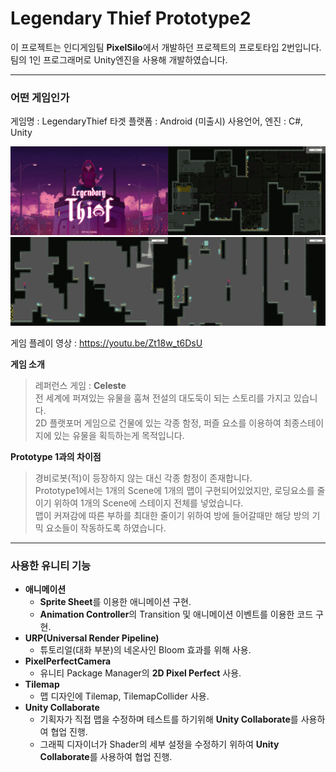 # Legendary Thief  Prototype2
 이 프로젝트는 인디게임팀 **PixelSilo**에서 개발하던 프로젝트의 프로토타입 2번입니다.     
 팀의 1인 프로그래머로 Unity엔진을 사용해 개발하였습니다.
 
  ----
### 어떤 게임인가

   게임명 : LegendaryThief
   타겟 플랫폼 : Android (미출시)
   사용언어, 엔진 : C#, Unity
   
<img src = "./LegendaryThief/img/01.PNG" width = "50%" height = "50%" title = "px Set" alt = "LT1"></img><img src = "./LegendaryThief/img/02.PNG" width = "50%" height = "50%" title = "px Set" alt = "LT2"></img>
<img src = "./LegendaryThief/img/03.PNG" width = "50%" height = "50%" title = "px Set" alt = "LT3"></img><img src = "./LegendaryThief/img/04.PNG" width = "50%" height = "50%" title = "px Set" alt = "LT4"></img>

게임 플레이 영상 : https://youtu.be/Zt18w_t6DsU

**게임 소개**
> 레퍼런스 게임 : **Celeste**    
> 전 세계에 퍼져있는 유물을 훔쳐 전설의 대도둑이 되는 스토리를 가지고 있습니다.     
> 2D 플랫포머 게임으로 건물에 있는 각종 함정, 퍼즐 요소를 이용하여 최종스테이지에 있는 유물을 획득하는게 목적입니다.

**Prototype 1과의 차이점**
> 경비로봇(적)이 등장하지 않는 대신 각종 함정이 존재합니다.    
> Prototype1에서는 1개의 Scene에 1개의 맵이 구현되어있었지만, 로딩요소를 줄이기 위하여 1개의 Scene에 스테이지 전체를 넣었습니다.    
> 맵이 커져감에 따른 부하를 최대한 줄이기 위하여 방에 들어갈때만 해당 방의 기믹 요소들이 작동하도록 하였습니다.


----
### 사용한 유니티 기능
 * **애니메이션**
   * **Sprite Sheet**를 이용한 애니메이션 구현.
   * **Animation Controller**의 Transition 및 애니메이션 이벤트를 이용한 코드 구현.
 * **URP(Universal Render Pipeline)**
   * 튜토리얼(대화 부분)의 네온사인 Bloom 효과를 위해 사용.
 * **PixelPerfectCamera**
   * 유니티 Package Manager의 **2D Pixel Perfect** 사용.
 * **Tilemap**
   * 맵 디자인에 Tilemap, TilemapCollider 사용.
 * **Unity Collaborate**
   * 기획자가 직접 맵을 수정하며 테스트를 하기위해 **Unity Collaborate**를 사용하여 협업 진행.
   * 그래픽 디자이너가 Shader의 세부 설정을 수정하기 위하여 **Unity Collaborate**를 사용하여 협업 진행.
